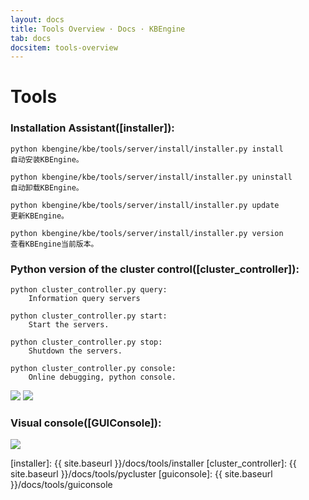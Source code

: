 ```yaml
---
layout: docs
title: Tools Overview · Docs · KBEngine
tab: docs
docsitem: tools-overview
---
```


Tools
========

### Installation Assistant([installer]):

	python kbengine/kbe/tools/server/install/installer.py install
	自动安装KBEngine。

	python kbengine/kbe/tools/server/install/installer.py uninstall
	自动卸载KBEngine。

	python kbengine/kbe/tools/server/install/installer.py update
	更新KBEngine。

	python kbengine/kbe/tools/server/install/installer.py version
	查看KBEngine当前版本。



### Python version of the cluster control([cluster_controller]):

	python cluster_controller.py query: 
		Information query servers

	python cluster_controller.py start: 
		Start the servers.

	python cluster_controller.py stop: 
		Shutdown the servers.

	python cluster_controller.py console: 
		Online debugging, python console.

<img class="screenshots-img" src="{{ site.baseurl }}/assets/img/screenshots/pyconsole1.jpg">
<img class="screenshots-img" src="{{ site.baseurl }}/assets/img/screenshots/pyconsole_stop.jpg">



### Visual console([GUIConsole]):

<img class="screenshots-img" src="{{ site.baseurl }}/assets/img/screenshots/guiconsole_debug.jpg">



[installer]: {{ site.baseurl }}/docs/tools/installer
[cluster_controller]: {{ site.baseurl }}/docs/tools/pycluster
[guiconsole]: {{ site.baseurl }}/docs/tools/guiconsole
	